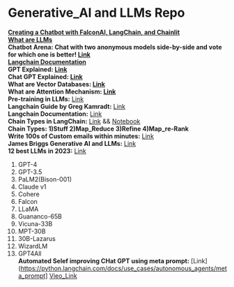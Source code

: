# Generative_AI and LLMs Repo
**[Creating a Chatbot with FalconAI, LangChain, and Chainlit](https://www.analyticsvidhya.com/blog/2023/07/creating-a-chatbot-with-falconai-langchain-and-chainlit/)** <br>
**[What are LLMs](https://www.analyticsvidhya.com/blog/2023/03/an-introduction-to-large-language-models-llms/)** <br>
**Chatbot Arena: Chat with two anonymous models side-by-side and vote for which one is better! [Link](https://chat.lmsys.org/?arena)** <br>
**[Langchain Documentation](https://python.langchain.com/docs/get_started/introduction)** <br>
**GPT Explained: [Link](https://youtu.be/3IweGfgytgY)** <br>
**Chat GPT Explained: [Link](https://www.youtube.com/watch?v=NpmnWgQgcsA)** <br>
**What are Vector Databases: [Link](https://www.youtube.com/watch?v=dN0lsF2cvm4)** <br>
**What are Attention Mechanism: [Link](https://www.analyticsvidhya.com/blog/2019/11/comprehensive-guide-attention-mechanism-deep-learning/)** <br>
**Pre-training in LLMs:** [Link](https://d2l.ai/chapter_attention-mechanisms-and-transformers/large-pretraining-transformers.html)<br>
**Langchain Guide by Greg Kamradt:** [Link](https://www.youtube.com/watch?v=_v_fgW2SkkQ&list=PLqZXAkvF1bPNQER9mLmDbntNfSpzdDIU5) <br>
**Langchain Documentation:** [Link](https://docs.langchain.com/docs/) <br>
**Chain Types in LangChain:** [Link](https://youtu.be/f9_BWhCI4Zo) && [Notebook](https://github.com/manujjoshi/Generative_AI/blob/main/langchain-tutorials/chains/Chain%20Types.ipynb)<br>
**Chain Types: 1)Stuff 2)Map_Reduce 3)Refine 4)Map_re-Rank** <br>
**Write 100s of Custom emails within minutes:** [Link](https://www.youtube.com/watch?v=y1pyAQM-3Bo&list=PLqZXAkvF1bPNQER9mLmDbntNfSpzdDIU5&index=14)<br>
**James Briggs Generative AI and LLMs:** [Link](https://www.youtube.com/watch?v=nE2skSRWTTs&list=PLIUOU7oqGTLgBf0X_KzRlsqyM2Cs7Dxp9&index=2)<br>
**12 best LLMs in 2023:** [Link](https://beebom.com/best-large-language-models-llms/)
1. GPT-4
2. GPT-3.5
3. PaLM2(Bison-001)
4. Claude v1
5. Cohere
6. Falcon
7. LLaMA
8. Guananco-65B
9. Vicuna-33B
10. MPT-30B
11. 30B-Lazarus
12. WizardLM
13. GPT4All <br>
**Automated Selef improving CHat GPT using meta prompt:** [Link](https://python.langchain.com/docs/use_cases/autonomous_agents/meta_prompt] [Vieo_Link](https://www.youtube.com/watch?v=AmJGYu0U1L8&list=PLiQS6N-W1p3lZUqyx0KQuGhhVYWH6wgDw&index=9) <br>
